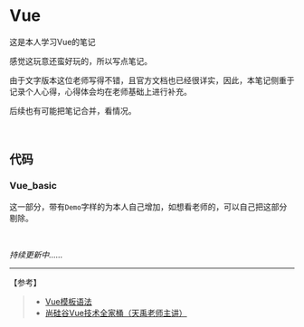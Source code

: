 # Vue
这是本人学习Vue的笔记

感觉这玩意还蛮好玩的，所以写点笔记。

由于文字版本这位老师写得不错，且官方文档也已经很详实，因此，本笔记侧重于记录个人心得，心得体会均在老师基础上进行补充。

后续也有可能把笔记合并，看情况。

 &nbsp;

## 代码

### Vue_basic

这一部分，带有`Demo`字样的为本人自己增加，如想看老师的，可以自己把这部分剔除。

&nbsp;



*持续更新中……*

---
【参考】

>- [Vue模板语法](https://cn.vuejs.org/guide/essentials/template-syntax.html#attribute-bindings)
>- [尚硅谷Vue技术全家桶（天禹老师主讲）](https://www.bilibili.com/video/BV1cy4y1j73t/?spm_id_from=333.337.search-card.all.click&vd_source=0f32310df0456489852ba9f3627002f1)